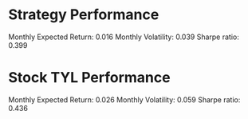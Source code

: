 # Strategy Performance
Monthly Expected Return: 0.016
Monthly Volatility: 0.039
Sharpe ratio: 0.399
# Stock TYL Performance
Monthly Expected Return: 0.026
Monthly Volatility: 0.059
Sharpe ratio: 0.436
